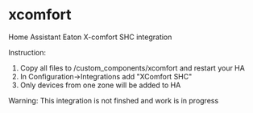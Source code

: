 # xcomfort
Home Assistant Eaton X-comfort SHC integration


Instruction:
1. Copy all files to /custom_components/xcomfort and restart your HA
2. In Configuration->Integrations add "XComfort SHC"
3. Only devices from one zone will be added to HA

Warning: This integration is not finshed and work is in progress
